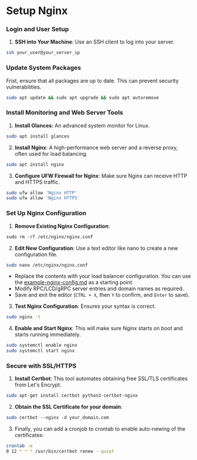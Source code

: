 # Setup Nginx

### **Login and User Setup**

1. **SSH into Your Machine**: Use an SSH client to log into your server.

```bash
ssh your_user@your_server_ip
```

### **Update System Packages**

Frist, ensure that all packages are up to date. This can prevent security vulnerabilities.

```bash
sudo apt update && sudo apt upgrade && sudo apt autoremove
```

### **Install Monitoring and Web Server Tools**

1. **Install Glances**: An advanced system monitor for Linux.

```bash
sudo apt install glances
```

2. **Install Nginx**: A high-performance web server and a reverse proxy, often used for load balancing.

```bash
sudo apt install nginx
```

3. **Configure UFW Firewall for Nginx**: Make sure Nginx can receive HTTP and HTTPS traffic.

```bash
sudo ufw allow 'Nginx HTTP' 
sudo ufw allow 'Nginx HTTPS'
```

### **Set Up Nginx Configuration**

1. **Remove Existing Nginx Configuration**:

```bash
sudo rm -rf /etc/nginx/nginx.conf
```

2. **Edit New Configuration**: Use a text editor like nano to create a new configuration file.

```bash
sudo nano /etc/nginx/nginx.conf
```

* Replace the contents with your load balancer configuration. You can use the [example-nginx-config.md](example-nginx-config.md "mention") as a starting point.
* Modify RPC/LCD/gRPC server entries and domain names as required.
* Save and exit the editor (`CTRL + X`, then `Y` to confirm, and `Enter` to save).

3. **Test Nginx Configuration**: Ensures your syntax is correct.

```bash
sudo nginx -t
```

4. **Enable and Start Nginx**: This will make sure Nginx starts on boot and starts running immediately.

```bash
sudo systemctl enable nginx 
sudo systemctl start nginx
```

### **Secure with SSL/HTTPS**

1. **Install Certbot**: This tool automates obtaining free SSL/TLS certificates from Let's Encrypt.

```bash
sudo apt-get install certbot python3-certbot-nginx
```

2. **Obtain the SSL Certificate for your domain**:

```bash
sudo certbot --nginx -d your_domain.com
```

3. Finally, you can add a cronjob to crontab to enable auto-newing of the certificates:

```bash
crontab -e
0 12 * * * /usr/bin/certbot renew --quiet
```
